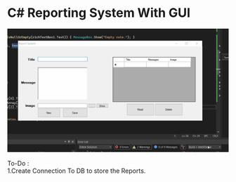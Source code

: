 # C# Reporting System With GUI

<img src="Example.gif">

To-Do :
<br>
1.Create Connection To DB to store the Reports.
